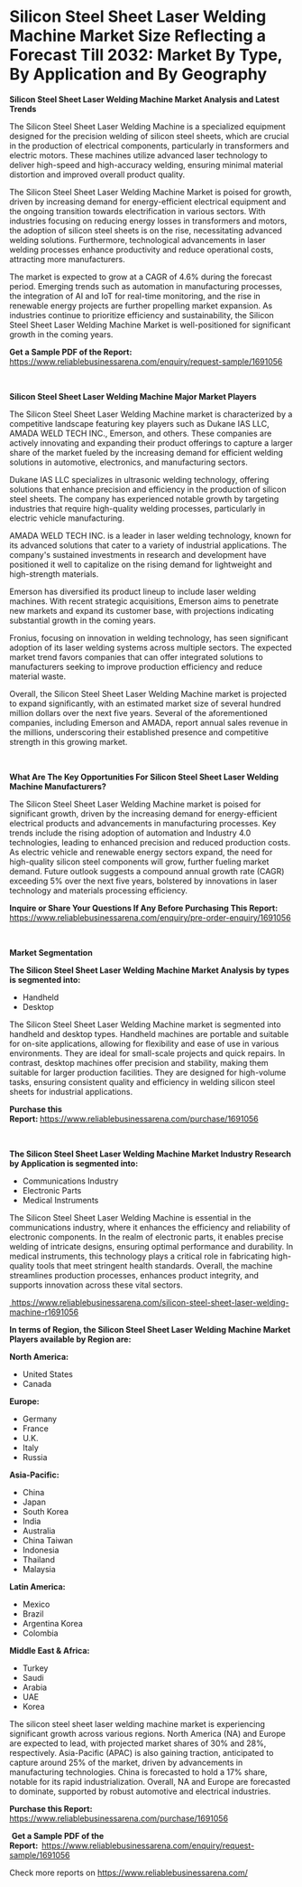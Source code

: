 <p><h1>Silicon Steel Sheet Laser Welding Machine Market Size Reflecting a Forecast Till 2032: Market By Type, By Application and By Geography</h1></p><p><strong>Silicon Steel Sheet Laser Welding Machine Market Analysis and Latest Trends</strong></p>
<p><p>The Silicon Steel Sheet Laser Welding Machine is a specialized equipment designed for the precision welding of silicon steel sheets, which are crucial in the production of electrical components, particularly in transformers and electric motors. These machines utilize advanced laser technology to deliver high-speed and high-accuracy welding, ensuring minimal material distortion and improved overall product quality.</p><p>The Silicon Steel Sheet Laser Welding Machine Market is poised for growth, driven by increasing demand for energy-efficient electrical equipment and the ongoing transition towards electrification in various sectors. With industries focusing on reducing energy losses in transformers and motors, the adoption of silicon steel sheets is on the rise, necessitating advanced welding solutions. Furthermore, technological advancements in laser welding processes enhance productivity and reduce operational costs, attracting more manufacturers.</p><p>The market is expected to grow at a CAGR of 4.6% during the forecast period. Emerging trends such as automation in manufacturing processes, the integration of AI and IoT for real-time monitoring, and the rise in renewable energy projects are further propelling market expansion. As industries continue to prioritize efficiency and sustainability, the Silicon Steel Sheet Laser Welding Machine Market is well-positioned for significant growth in the coming years.</p></p>
<p><strong>Get a Sample PDF of the Report:&nbsp;</strong> <a href="https://www.reliablebusinessarena.com/enquiry/request-sample/1691056?utm_campaign=1909&utm_medium=2&utm_source=Github&utm_content=ia&utm_term=07012025&utm_id=silicon-steel-sheet-laser-welding-machine">https://www.reliablebusinessarena.com/enquiry/request-sample/1691056</a></p>
<p>&nbsp;</p>
<p><strong>Silicon Steel Sheet Laser Welding Machine Major Market Players</strong></p>
<p><p>The Silicon Steel Sheet Laser Welding Machine market is characterized by a competitive landscape featuring key players such as Dukane IAS LLC, AMADA WELD TECH INC., Emerson, and others. These companies are actively innovating and expanding their product offerings to capture a larger share of the market fueled by the increasing demand for efficient welding solutions in automotive, electronics, and manufacturing sectors.</p><p>Dukane IAS LLC specializes in ultrasonic welding technology, offering solutions that enhance precision and efficiency in the production of silicon steel sheets. The company has experienced notable growth by targeting industries that require high-quality welding processes, particularly in electric vehicle manufacturing.</p><p>AMADA WELD TECH INC. is a leader in laser welding technology, known for its advanced solutions that cater to a variety of industrial applications. The company's sustained investments in research and development have positioned it well to capitalize on the rising demand for lightweight and high-strength materials.</p><p>Emerson has diversified its product lineup to include laser welding machines. With recent strategic acquisitions, Emerson aims to penetrate new markets and expand its customer base, with projections indicating substantial growth in the coming years.</p><p>Fronius, focusing on innovation in welding technology, has seen significant adoption of its laser welding systems across multiple sectors. The expected market trend favors companies that can offer integrated solutions to manufacturers seeking to improve production efficiency and reduce material waste.</p><p>Overall, the Silicon Steel Sheet Laser Welding Machine market is projected to expand significantly, with an estimated market size of several hundred million dollars over the next five years. Several of the aforementioned companies, including Emerson and AMADA, report annual sales revenue in the millions, underscoring their established presence and competitive strength in this growing market.</p></p>
<p>&nbsp;</p>
<p><strong>What Are The Key Opportunities For Silicon Steel Sheet Laser Welding Machine Manufacturers?</strong></p>
<p><p>The Silicon Steel Sheet Laser Welding Machine market is poised for significant growth, driven by the increasing demand for energy-efficient electrical products and advancements in manufacturing processes. Key trends include the rising adoption of automation and Industry 4.0 technologies, leading to enhanced precision and reduced production costs. As electric vehicle and renewable energy sectors expand, the need for high-quality silicon steel components will grow, further fueling market demand. Future outlook suggests a compound annual growth rate (CAGR) exceeding 5% over the next five years, bolstered by innovations in laser technology and materials processing efficiency.</p></p>
<p><strong>Inquire or Share Your Questions If Any Before Purchasing This Report:</strong> <a href="https://www.reliablebusinessarena.com/enquiry/pre-order-enquiry/1691056?utm_campaign=1909&utm_medium=2&utm_source=Github&utm_content=ia&utm_term=07012025&utm_id=silicon-steel-sheet-laser-welding-machine">https://www.reliablebusinessarena.com/enquiry/pre-order-enquiry/1691056</a></p>
<p>&nbsp;</p>
<p><strong>Market Segmentation</strong></p>
<p><strong>The Silicon Steel Sheet Laser Welding Machine Market Analysis by types is segmented into:</strong></p>
<p><ul><li>Handheld</li><li>Desktop</li></ul></p>
<p><p>The Silicon Steel Sheet Laser Welding Machine market is segmented into handheld and desktop types. Handheld machines are portable and suitable for on-site applications, allowing for flexibility and ease of use in various environments. They are ideal for small-scale projects and quick repairs. In contrast, desktop machines offer precision and stability, making them suitable for larger production facilities. They are designed for high-volume tasks, ensuring consistent quality and efficiency in welding silicon steel sheets for industrial applications.</p></p>
<p><strong>Purchase this Report:&nbsp;</strong><a href="https://www.reliablebusinessarena.com/purchase/1691056?utm_campaign=1909&utm_medium=2&utm_source=Github&utm_content=ia&utm_term=07012025&utm_id=silicon-steel-sheet-laser-welding-machine">https://www.reliablebusinessarena.com/purchase/1691056</a></p>
<p>&nbsp;</p>
<p><strong>The Silicon Steel Sheet Laser Welding Machine Market Industry Research by Application is segmented into:</strong></p>
<p><ul><li>Communications Industry</li><li>Electronic Parts</li><li>Medical Instruments</li></ul></p>
<p><p>The Silicon Steel Sheet Laser Welding Machine is essential in the communications industry, where it enhances the efficiency and reliability of electronic components. In the realm of electronic parts, it enables precise welding of intricate designs, ensuring optimal performance and durability. In medical instruments, this technology plays a critical role in fabricating high-quality tools that meet stringent health standards. Overall, the machine streamlines production processes, enhances product integrity, and supports innovation across these vital sectors.</p></p>
<p><a href="https://www.reliablebusinessarena.com/silicon-steel-sheet-laser-welding-machine-r1691056?utm_campaign=1909&utm_medium=2&utm_source=Github&utm_content=ia&utm_term=07012025&utm_id=silicon-steel-sheet-laser-welding-machine">&nbsp;https://www.reliablebusinessarena.com/silicon-steel-sheet-laser-welding-machine-r1691056</a></p>
<p><strong>In terms of Region, the Silicon Steel Sheet Laser Welding Machine Market Players available by Region are:</strong></p>
<p>
    <p> <strong> North America: </strong>
        <ul>
            <li>United States</li>
            <li>Canada</li>
        </ul>
        </p> 
    <p> <strong> Europe: </strong>
        <ul>
            <li>Germany</li>
            <li>France</li>
            <li>U.K.</li>
            <li>Italy</li>
            <li>Russia</li>
        </ul>
        </p> 
    <p> <strong> Asia-Pacific: </strong>
        <ul>
            <li>China</li>
            <li>Japan</li>
            <li>South Korea</li>
            <li>India</li>
            <li>Australia</li>
            <li>China Taiwan</li>
            <li>Indonesia</li>
            <li>Thailand</li>
            <li>Malaysia</li>
        </ul>
        </p> 
    <p> <strong> Latin America: </strong>
        <ul>
            <li>Mexico</li>
            <li>Brazil</li>
            <li>Argentina Korea</li>
            <li>Colombia</li>
        </ul>
        </p> 
    <p> <strong> Middle East & Africa: </strong>
        <ul>
            <li>Turkey</li>
            <li>Saudi</li>
            <li>Arabia</li>
            <li>UAE</li>
            <li>Korea</li>
        </ul>
    </p>
    </p>
<p><p>The silicon steel sheet laser welding machine market is experiencing significant growth across various regions. North America (NA) and Europe are expected to lead, with projected market shares of 30% and 28%, respectively. Asia-Pacific (APAC) is also gaining traction, anticipated to capture around 25% of the market, driven by advancements in manufacturing technologies. China is forecasted to hold a 17% share, notable for its rapid industrialization. Overall, NA and Europe are forecasted to dominate, supported by robust automotive and electrical industries.</p></p>
<p><strong>Purchase this Report: </strong><a href="https://www.reliablebusinessarena.com/purchase/1691056?utm_campaign=1909&utm_medium=2&utm_source=Github&utm_content=ia&utm_term=07012025&utm_id=silicon-steel-sheet-laser-welding-machine">https://www.reliablebusinessarena.com/purchase/1691056</a></p>
<p>&nbsp;<strong>Get a Sample PDF of the Report:&nbsp;&nbsp;</strong><a href="https://www.reliablebusinessarena.com/enquiry/request-sample/1691056?utm_campaign=1909&utm_medium=2&utm_source=Github&utm_content=ia&utm_term=07012025&utm_id=silicon-steel-sheet-laser-welding-machine">https://www.reliablebusinessarena.com/enquiry/request-sample/1691056</a></p>
<p><strong></strong></p>
<p>Check more reports on <a href="https://www.reliablebusinessarena.com/?utm_campaign=1909&utm_medium=2&utm_source=Github&utm_content=ia&utm_term=07012025&utm_id=silicon-steel-sheet-laser-welding-machine">https://www.reliablebusinessarena.com/</a></p>